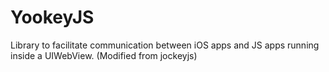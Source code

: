 # YookeyJS

Library to facilitate communication between iOS apps and JS apps running inside a UIWebView. (Modified from jockeyjs)
